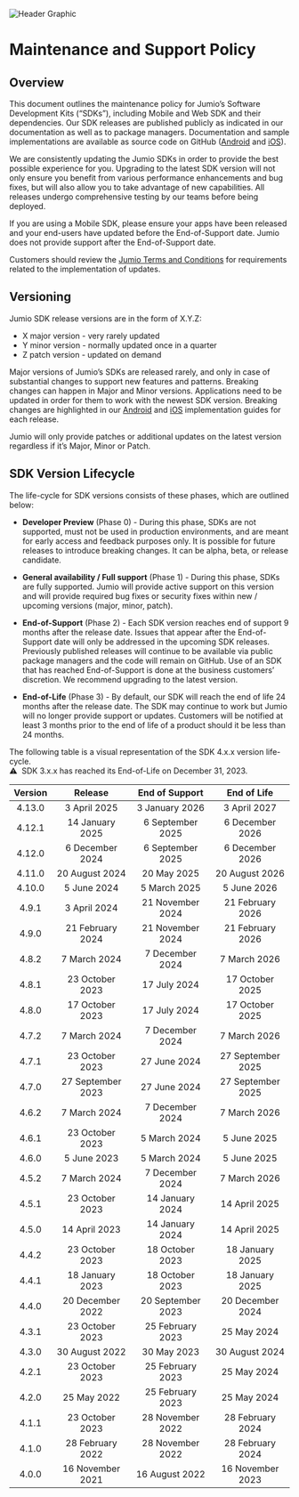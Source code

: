 ![Header Graphic](images/jumio_feature_graphic.jpg)

# Maintenance and Support Policy

## Overview
This document outlines the maintenance policy for Jumio’s Software Development Kits (“SDKs”), including Mobile and Web SDK and their dependencies.
Our SDK releases are published publicly as indicated in our documentation as well as to package managers. Documentation and sample implementations are available as source code on GitHub ([Android](https://github.com/Jumio/mobile-sdk-android) and [iOS](https://github.com/Jumio/mobile-sdk-ios)).

We are consistently updating the Jumio SDKs in order to provide the best possible experience for you. Upgrading to the latest SDK version will not only ensure you benefit from various performance enhancements and bug fixes, but will also allow you to take advantage of new capabilities. All releases undergo comprehensive testing by our teams before being deployed.

If you are using a Mobile SDK, please ensure your apps have been released and your end-users have updated before the End-of-Support date. Jumio does not provide support after the End-of-Support date.

Customers should review the [Jumio Terms and Conditions](https://www.jumio.com/legal-information/privacy-notices/) for requirements related to the implementation of updates.

## Versioning
Jumio SDK release versions are in the form of X.Y.Z:
* X major version - very rarely updated
* Y minor version - normally updated once in a quarter
* Z patch version - updated on demand

Major versions of Jumio’s SDKs are released rarely, and only in case of substantial changes to support new features and patterns. Breaking changes can happen in Major and Minor versions. Applications need to be updated in order for them to work with the newest SDK version. Breaking changes are highlighted in our [Android](https://github.com/Jumio/mobile-sdk-android) and [iOS](https://github.com/Jumio/mobile-sdk-ios) implementation guides for each release.

Jumio will only provide patches or additional updates on the latest version regardless if it’s Major, Minor or Patch.

## SDK Version Lifecycle
The life-cycle for SDK versions consists of these phases, which are outlined below:

* __Developer Preview__ (Phase 0) - During this phase, SDKs are not supported, must not be used in production environments, and are meant for early access and feedback purposes only. It is possible for future releases to introduce breaking changes. It can be alpha, beta, or release candidate.

* __General availability / Full support__ (Phase 1) - During this phase, SDKs are fully supported. Jumio will provide active support on this version and will provide required bug fixes or security fixes within new / upcoming versions (major, minor, patch).

* __End-of-Support__ (Phase 2) - Each SDK version reaches end of support 9 months after the release date. Issues that appear after the End-of-Support date will only be addressed in the upcoming SDK releases. Previously published releases will continue to be available via public package managers and the code will remain on GitHub. Use of an SDK that has reached End-of-Support is done at the business customers’ discretion. We recommend upgrading to the latest version.

* __End-of-Life__ (Phase 3) - By default, our SDK will reach the end of life 24 months after the release date. The SDK may continue to work but Jumio will no longer provide support or updates. Customers will be notified at least 3 months prior to the end of life of a product should it be less than 24 months.

The following table is a visual representation of the SDK 4.x.x version life-cycle.   
⚠️&nbsp;&nbsp;SDK 3.x.x has reached its End-of-Life on December 31, 2023.

| Version |      Release      |  End of Support   |    End of Life    |
|:-------:|:-----------------:|:-----------------:|:-----------------:|
| 4.13.0  |   3 April 2025    |  3 January 2026   |   3 April 2027    |
| 4.12.1  |  14 January 2025  | 6 September 2025  |  6 December 2026  |
| 4.12.0  |  6 December 2024  | 6 September 2025  |  6 December 2026  |
| 4.11.0  |  20 August 2024   |    20 May 2025    |  20 August 2026   |
| 4.10.0  |    5 June 2024    |   5 March 2025    |    5 June 2026    |
|  4.9.1  |   3 April 2024    | 21 November 2024  | 21 February 2026  |
|  4.9.0  | 21 February 2024  | 21 November 2024  | 21 February 2026  |
|  4.8.2  |   7 March 2024    |  7 December 2024  |   7 March 2026    |
|  4.8.1  |  23 October 2023  |   17 July 2024    |  17 October 2025  |
|  4.8.0  |  17 October 2023  |   17 July 2024    |  17 October 2025  |
|  4.7.2  |   7 March 2024    |  7 December 2024  |   7 March 2026    |
|  4.7.1  |  23 October 2023  |   27 June 2024    | 27 September 2025 |
|  4.7.0  | 27 September 2023 |   27 June 2024    | 27 September 2025 |
|  4.6.2  |   7 March 2024    |  7 December 2024  |   7 March 2026    |
|  4.6.1  |  23 October 2023  |   5 March 2024    |    5 June 2025    |
|  4.6.0  |    5 June 2023    |   5 March 2024    |    5 June 2025    |
|  4.5.2  |   7 March 2024    |  7 December 2024  |   7 March 2026    |
|  4.5.1  |  23 October 2023  |  14 January 2024  |   14 April 2025   |
|  4.5.0  |   14 April 2023   |  14 January 2024  |   14 April 2025   |
|  4.4.2  |  23 October 2023  |  18 October 2023  |  18 January 2025  |
|  4.4.1  |  18 January 2023  |  18 October 2023  |  18 January 2025  |
|  4.4.0  | 20 December 2022  | 20 September 2023 | 20 December 2024  |
|  4.3.1  |  23 October 2023  | 25 February 2023  |    25 May 2024    |
|  4.3.0  |  30 August 2022   |    30 May 2023    |  30 August 2024   |
|  4.2.1  |  23 October 2023  | 25 February 2023  |    25 May 2024    |
|  4.2.0  |    25 May 2022    | 25 February 2023  |    25 May 2024    |
|  4.1.1  |  23 October 2023  | 28 November 2022  | 28 February 2024  |
|  4.1.0  | 28 February 2022  | 28 November 2022  | 28 February 2024  |
|  4.0.0  | 16 November 2021  |  16 August 2022   | 16 November 2023  |
